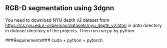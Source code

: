 ## RGB-D segmentation using 3dgnn
You need to download NYU depth v2 dataset from https://cs.nyu.edu/~silberman/datasets/nyu_depth_v2.html in *data* directory in *dataset* directory of the projects.
Then run *run.py* by python.

###Requirements###
cuda + python + pytorch
